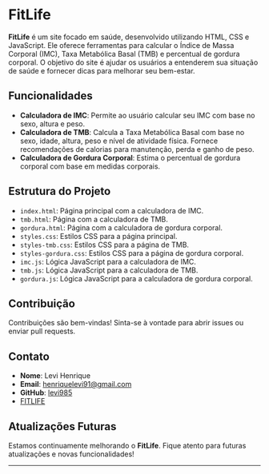 # FitLife

**FitLife** é um site focado em saúde, desenvolvido utilizando HTML, CSS e JavaScript. Ele oferece ferramentas para calcular o Índice de Massa Corporal (IMC), Taxa Metabólica Basal (TMB) e percentual de gordura corporal. O objetivo do site é ajudar os usuários a entenderem sua situação de saúde e fornecer dicas para melhorar seu bem-estar.

## Funcionalidades

- **Calculadora de IMC**: Permite ao usuário calcular seu IMC com base no sexo, altura e peso.
- **Calculadora de TMB**: Calcula a Taxa Metabólica Basal com base no sexo, idade, altura, peso e nível de atividade física. Fornece recomendações de calorias para manutenção, perda e ganho de peso.
- **Calculadora de Gordura Corporal**: Estima o percentual de gordura corporal com base em medidas corporais.

## Estrutura do Projeto

- `index.html`: Página principal com a calculadora de IMC.
- `tmb.html`: Página com a calculadora de TMB.
- `gordura.html`: Página com a calculadora de gordura corporal.
- `styles.css`: Estilos CSS para a página principal.
- `styles-tmb.css`: Estilos CSS para a página de TMB.
- `styles-gordura.css`: Estilos CSS para a página de gordura corporal.
- `imc.js`: Lógica JavaScript para a calculadora de IMC.
- `tmb.js`: Lógica JavaScript para a calculadora de TMB.
- `gordura.js`: Lógica JavaScript para a calculadora de gordura corporal.

## Contribuição

Contribuições são bem-vindas! Sinta-se à vontade para abrir issues ou enviar pull requests.

## Contato

- **Nome**: Levi Henrique
- **Email**: henriquelevi91@gmail.com
- **GitHub**: [levi985](https://github.com/levi985)
- [FITLIFE](https://levi985.github.io/Fitilife/tbm.html)

## Atualizações Futuras

Estamos continuamente melhorando o **FitLife**. Fique atento para futuras atualizações e novas funcionalidades!


---


